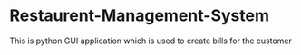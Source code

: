 # Restaurent-Management-System
This is python GUI application which is used to create bills for the customer
